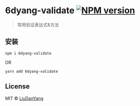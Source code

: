 # 6dyang-validate [![NPM version][npm-image]][npm-url]

> 常用验证表达式&方法

## 安装

```shell
npm i 6dyang-validate
```
OR
```shell
yarn add 6dyang-validate
```

## License

MIT © [LiuDanYang](https://github.com/6dyang)

[npm-image]: https://badge.fury.io/js/6dyang-validate.svg
[npm-url]: https://www.npmjs.com/package/6dyang-validate
